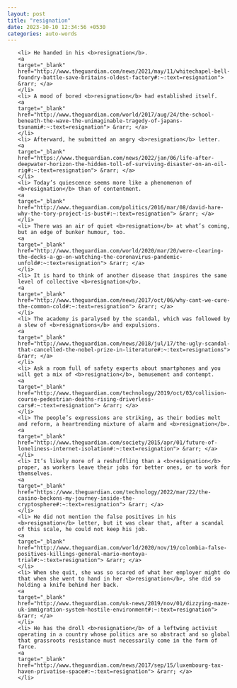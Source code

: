```yaml
---
layout: post
title: "resignation"
date: 2023-10-10 12:34:56 +0530
categories: auto-words
---
```

<ol>

    <li> He handed in his <b>resignation</b>.
    <a 
    target="_blank" 
    href="http://www.theguardian.com/news/2021/may/11/whitechapel-bell-foundry-battle-save-britains-oldest-factory#:~:text=resignation"> &rarr; </a>
    </li>
    <li> A mood of bored <b>resignation</b> had established itself.
    <a 
    target="_blank" 
    href="http://www.theguardian.com/world/2017/aug/24/the-school-beneath-the-wave-the-unimaginable-tragedy-of-japans-tsunami#:~:text=resignation"> &rarr; </a>
    </li>
    <li> Afterward, he submitted an angry <b>resignation</b> letter.
    <a 
    target="_blank" 
    href="https://www.theguardian.com/news/2022/jan/06/life-after-deepwater-horizon-the-hidden-toll-of-surviving-disaster-on-an-oil-rig#:~:text=resignation"> &rarr; </a>
    </li>
    <li> Today’s quiescence seems more like a phenomenon of <b>resignation</b> than of contentment.
    <a 
    target="_blank" 
    href="http://www.theguardian.com/politics/2016/mar/08/david-hare-why-the-tory-project-is-bust#:~:text=resignation"> &rarr; </a>
    </li>
    <li> There was an air of quiet <b>resignation</b> at what’s coming, but an edge of bunker humour, too.
    <a 
    target="_blank" 
    href="http://www.theguardian.com/world/2020/mar/20/were-clearing-the-decks-a-gp-on-watching-the-coronavirus-pandemic-unfold#:~:text=resignation"> &rarr; </a>
    </li>
    <li> It is hard to think of another disease that inspires the same level of collective <b>resignation</b>.
    <a 
    target="_blank" 
    href="http://www.theguardian.com/news/2017/oct/06/why-cant-we-cure-the-common-cold#:~:text=resignation"> &rarr; </a>
    </li>
    <li> The academy is paralysed by the scandal, which was followed by a slew of <b>resignations</b> and expulsions.
    <a 
    target="_blank" 
    href="http://www.theguardian.com/news/2018/jul/17/the-ugly-scandal-that-cancelled-the-nobel-prize-in-literature#:~:text=resignations"> &rarr; </a>
    </li>
    <li> Ask a room full of safety experts about smartphones and you will get a mix of <b>resignation</b>, bemusement and contempt.
    <a 
    target="_blank" 
    href="http://www.theguardian.com/technology/2019/oct/03/collision-course-pedestrian-deaths-rising-driverless-cars#:~:text=resignation"> &rarr; </a>
    </li>
    <li> The people’s expressions are striking, as their bodies melt and reform, a heartrending mixture of alarm and <b>resignation</b>.
    <a 
    target="_blank" 
    href="http://www.theguardian.com/society/2015/apr/01/future-of-loneliness-internet-isolation#:~:text=resignation"> &rarr; </a>
    </li>
    <li> It’s likely more of a reshuffling than a <b>resignation</b> proper, as workers leave their jobs for better ones, or to work for themselves.
    <a 
    target="_blank" 
    href="https://www.theguardian.com/technology/2022/mar/22/the-casino-beckons-my-journey-inside-the-cryptosphere#:~:text=resignation"> &rarr; </a>
    </li>
    <li> He did not mention the false positives in his <b>resignation</b> letter, but it was clear that, after a scandal of this scale, he could not keep his job.
    <a 
    target="_blank" 
    href="http://www.theguardian.com/world/2020/nov/19/colombia-false-positives-killings-general-mario-montoya-trial#:~:text=resignation"> &rarr; </a>
    </li>
    <li> When she quit, she was so scared of what her employer might do that when she went to hand in her <b>resignation</b>, she did so holding a knife behind her back.
    <a 
    target="_blank" 
    href="http://www.theguardian.com/uk-news/2019/nov/01/dizzying-maze-uk-immigration-system-hostile-environment#:~:text=resignation"> &rarr; </a>
    </li>
    <li> He has the droll <b>resignation</b> of a leftwing activist operating in a country whose politics are so abstract and so global that grassroots resistance must necessarily come in the form of farce.
    <a 
    target="_blank" 
    href="http://www.theguardian.com/news/2017/sep/15/luxembourg-tax-haven-privatise-space#:~:text=resignation"> &rarr; </a>
    </li>